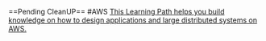 ==Pending CleanUP==
 #AWS
[This Learning Path helps you build knowledge on how to design applications and large distributed systems on AWS.](https://explore.skillbuilder.aws/learn/public/learning_plan/view/1044/solutions-architect-knowledge-badge-readiness-path?trk=584fad87-840e-461e-9281-280915222830&sc_channel=el)


